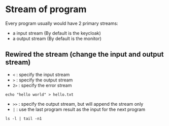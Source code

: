 # Stream of program

Every program usually would have 2 primary streams:
* a input stream (By default is the keycloak) 
* a output stream (By default is the monitor)

## Rewired the stream (change the input and output stream)

* `<` : specify the input stream
* `>` : specify the output stream
* `2>` : specify the error stream

```shell
echo "hello world" > hello.txt
```

* `>>` : specify the output stream, but will append the stream only
* `|` : use the last program result as the input for the next program

```shell
ls -l | tail -n1
```